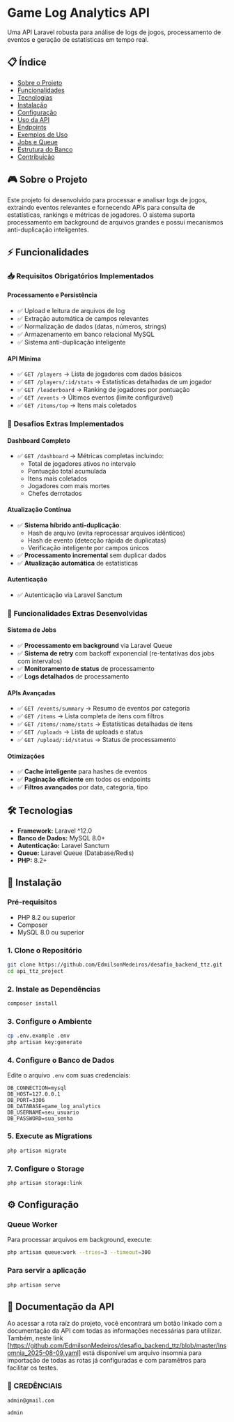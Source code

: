 # Game Log Analytics API

Uma API Laravel robusta para análise de logs de jogos, processamento de eventos e geração de estatísticas em tempo real.

## 📋 Índice

- [Sobre o Projeto](#sobre-o-projeto)
- [Funcionalidades](#funcionalidades)
- [Tecnologias](#tecnologias)
- [Instalação](#instalação)
- [Configuração](#configuração)
- [Uso da API](#uso-da-api)
- [Endpoints](#endpoints)
- [Exemplos de Uso](#exemplos-de-uso)
- [Jobs e Queue](#jobs-e-queue)
- [Estrutura do Banco](#estrutura-do-banco)
- [Contribuição](#contribuição)

## 🎮 Sobre o Projeto

Este projeto foi desenvolvido para processar e analisar logs de jogos, extraindo eventos relevantes e fornecendo APIs para consulta de estatísticas, rankings e métricas de jogadores. O sistema suporta processamento em background de arquivos grandes e possui mecanismos anti-duplicação inteligentes.

## ⚡ Funcionalidades

### 📥 **Requisitos Obrigatórios Implementados**

#### Processamento e Persistência
- ✅ Upload e leitura de arquivos de log
- ✅ Extração automática de campos relevantes
- ✅ Normalização de dados (datas, números, strings)
- ✅ Armazenamento em banco relacional MySQL
- ✅ Sistema anti-duplicação inteligente

#### API Mínima
- ✅ `GET /players` → Lista de jogadores com dados básicos
- ✅ `GET /players/:id/stats` → Estatísticas detalhadas de um jogador
- ✅ `GET /leaderboard` → Ranking de jogadores por pontuação
- ✅ `GET /events` → Últimos eventos (limite configurável)
- ✅ `GET /items/top` → Itens mais coletados

### 🚀 **Desafios Extras Implementados**

#### Dashboard Completo
- ✅ `GET /dashboard` → Métricas completas incluindo:
  - Total de jogadores ativos no intervalo
  - Pontuação total acumulada
  - Itens mais coletados
  - Jogadores com mais mortes
  - Chefes derrotados

#### Atualização Contínua
- ✅ **Sistema híbrido anti-duplicação**:
  - Hash de arquivo (evita reprocessar arquivos idênticos)
  - Hash de evento (detecção rápida de duplicatas)
  - Verificação inteligente por campos únicos
- ✅ **Processamento incremental** sem duplicar dados
- ✅ **Atualização automática** de estatísticas

#### Autenticação
- ✅ Autenticação via Laravel Sanctum

### 🎯 **Funcionalidades Extras Desenvolvidas**

#### Sistema de Jobs
- ✅ **Processamento em background** via Laravel Queue
- ✅ **Sistema de retry** com backoff exponencial (re-tentativas dos jobs com intervalos)
- ✅ **Monitoramento de status** de processamento
- ✅ **Logs detalhados** de processamento

#### APIs Avançadas
- ✅ `GET /events/summary` → Resumo de eventos por categoria
- ✅ `GET /items` → Lista completa de itens com filtros
- ✅ `GET /items/:name/stats` → Estatísticas detalhadas de itens
- ✅ `GET /uploads` → Lista de uploads e status
- ✅ `GET /upload/:id/status` → Status de processamento

#### Otimizações
- ✅ **Cache inteligente** para hashes de eventos
- ✅ **Paginação eficiente** em todos os endpoints
- ✅ **Filtros avançados** por data, categoria, tipo

## 🛠 Tecnologias

- **Framework:** Laravel ^12.0
- **Banco de Dados:** MySQL 8.0+
- **Autenticação:** Laravel Sanctum
- **Queue:** Laravel Queue (Database/Redis)
- **PHP:** 8.2+

## 🚀 Instalação

### Pré-requisitos
- PHP 8.2 ou superior
- Composer
- MySQL 8.0 ou superior

### 1. Clone o Repositório
```bash
git clone https://github.com/EdmilsonMedeiros/desafio_backend_ttz.git
cd api_ttz_project
```

### 2. Instale as Dependências
```bash
composer install
```

### 3. Configure o Ambiente
```bash
cp .env.example .env
php artisan key:generate
```

### 4. Configure o Banco de Dados
Edite o arquivo `.env` com suas credenciais:
```env
DB_CONNECTION=mysql
DB_HOST=127.0.0.1
DB_PORT=3306
DB_DATABASE=game_log_analytics
DB_USERNAME=seu_usuario
DB_PASSWORD=sua_senha
```

### 5. Execute as Migrations
```bash
php artisan migrate
```

### 7. Configure o Storage
```bash
php artisan storage:link
```

## ⚙️ Configuração

### Queue Worker
Para processar arquivos em background, execute:
```bash
php artisan queue:work --tries=3 --timeout=300
```

### Para servir a aplicação
```bash
php artisan serve
```

## 📄 Documentação da API
Ao acessar a rota raíz do projeto, você encontrará um botão linkado com a documentação da API com todas as informações necessárias para utilizar. Também, neste link [https://github.com/EdmilsonMedeiros/desafio_backend_ttz/blob/master/Insomnia_2025-08-09.yaml] está disponível um arquivo insomnia para importação de todas as rotas já configuradas e com paramêtros para facilitar os testes.

### 🔑 CREDÊNCIAIS
```bash
admin@gmail.com
```
```bash
admin
```